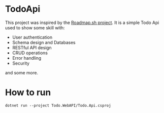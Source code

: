 # TodoApi

This project was inspired by the [Roadmap.sh project](https://roadmap.sh/projects/todo-list-api). It is a simple Todo Api used to show some skill with:

- User authentication
- Schema design and Databases
- RESTful API design
- CRUD operations
- Error handling
- Security

and some more.  

# How to run

```dotnet run --project Todo.WebAPI/Todo.Api.csproj```
